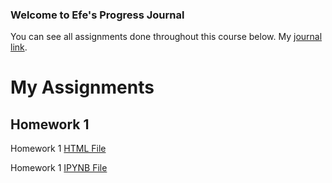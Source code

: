 ### Welcome to Efe's Progress Journal

You can see all assignments done throughout this course below.
My [journal link](https://bu-ie-582.github.io/fall-24-EfeBuyukarslan/).

# My Assignments
## Homework 1
Homework 1 [HTML File](HW1.html)

Homework 1 [IPYNB File](HW1.ipynb)
